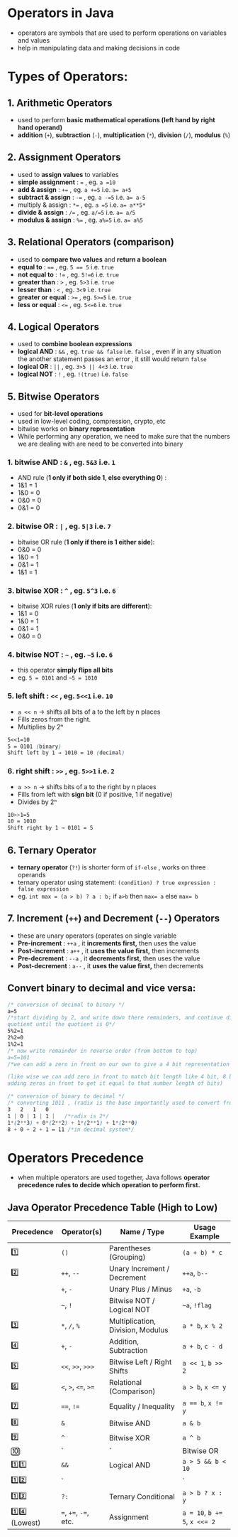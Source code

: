 # Operators in Java

- operators are symbols that are used to perform operations on variables and values
- help in manipulating data and making decisions in code

# Types of Operators:

## 1. Arithmetic Operators

- used to perform **basic mathematical operations (left hand by right hand operand)**
- **addition** (`+`), **subtraction** (`-`), **multiplication** (`*`), **division** (`/`), **modulus** (`%`)

## 2. Assignment Operators

- used to **assign values** to variables
- **simple assignment** : `=` , eg. `a =10`
- **add & assign** : `+=` , eg. `a +=5`  i.e.  `a= a+5`
- **subtract & assign** : `-=` , eg. `a -=5`  i.e.  `a= a-5`
- multiply & assign : `*=`  , eg. `a =5`  i.e. `a= a**5*`
- **divide & assign** : `/=` , eg. `a/=5`  i.e.  `a= a/5`
- **modulus & assign** : `%=` , eg. `a%=5`  i.e.  `a= a%5`

## 3. Relational Operators (comparison)

- used to **compare two values** and **return a boolean**
- **equal to** : `==` , eg. `5 == 5` i.e. `true`
- **not equal to** : `!=` , eg. `5!=6` i.e. `true`
- **greater than** : `>` , eg. `5>3`  i.e. `true`
- **lesser than** : `<` ,  eg. `3<9`  i.e. `true`
- **greater or equal** : `>=` , eg. `5>=5` i.e. `true`
- **less or equal** : `<=` , eg. `5<=6` i.e. `true`

## 4. Logical Operators

- used to **combine boolean expressions**
- **logical AND** : `&&`  , eg. `true && false`  i.e. `false` , even if in any situation the another statement passes an error , it still would return `false`
- **logical OR** : `||` , eg. `3>5 || 4<3`  i.e. `true`
- **logical NOT** : `!`  , eg. `!(true)`  i.e. `false`

## 5. Bitwise Operators

- used for **bit-level operations**
- used in low-level coding, compression, crypto, etc
- bitwise works on **binary representation**
- While performing any operation, we need to make sure that the numbers we are dealing with are need to be converted into binary

### **1. bitwise AND** : `&` , eg. `5&3` i.e. `1`

- AND rule (**1 only if both side 1, else everything 0**) :
- 1&1 = 1
- 1&0 = 0
- 0&0 = 0
- 0&1 = 0

### **2. bitwise OR** : `|` , eg. `5|3` i.e. `7`

- bitwise OR rule (**1 only if there is 1 either side**):
- 0&0 = 0
- 1&0 = 1
- 0&1 = 1
- 1&1 = 1

### **3. bitwise XOR** : `^` , eg. `5^3` i.e. `6`

- bitwise XOR rules (**1 only if bits are different**):
- 1&1 = 0
- 1&0 = 1
- 0&1 = 1
- 0&0 = 0

### **4. bitwise NOT** : `~` , eg. `~5` i.e. `6`

- this operator **simply flips all bits**
- eg. `5 = 0101`  and `~5 = 1010`

### **5. left shift** : `<<` , eg.  `5<<1` i.e. `10`

- `a << n` → shifts all bits of a to the left by n places
- Fills zeros from the right.
- Multiplies by 2ⁿ

```css
5<<1=10
5 = 0101 (binary)
Shift left by 1 → 1010 = 10 (decimal)
```

### 6. right shift : `>>` , eg. `5>>1` i.e. `2`

- `a >> n` → shifts bits of a to the right by n places
- Fills from left with **sign bit** (0 if positive, 1 if negative)
- Divides by 2ⁿ

```css
10>>1=5
10 = 1010
Shift right by 1 → 0101 = 5
```

## 6. Ternary Operator

- **ternary operator** (`?!`)  is shorter form of `if-else` , works on three operands
- ternary operator using statement: `(condition) ? true expression : false expression`
- eg. `int max = (a > b) ? a : b;`   if  `a>b`  then `max= a`  else  `max= b`

## 7. Increment (`++`) and Decrement (`--`) Operators

- these are unary operators (operates on single variable
- **Pre-increment** : `++a` , it **increments first,** then uses the value
- **Post-increment** : `a++` , it **uses the value first,** then increments
- **Pre-decrement** : `--a` , it **decrements first,** then uses the value
- **Post-decrement** : `a--` , it **uses the value first,** then decrements

## Convert binary to decimal and vice versa:

```css
/* conversion of decimal to binary */
a=5
/*start dividing by 2, and write down there remainders, and continue dividing their
quotient until the quotient is 0*/
5%2=1
2%2=0
1%2=1
/* now write remainder in reverse order (from bottom to top)
a=5=101
/*we can add a zero in front on our own to give a 4 bit representation of number in binary)

(like wise we can add zero in front to match bit length like 4 bit, 8 bit, 32 bit by simply
adding zeros in front to get it equal to that number length of bits)

/* conversion of binary to decimal */
/* converting 1011 , (radix is the base importantly used to convert from one number system)*/
3   2   1   0
1 | 0 | 1 | 1 |   /*radix is 2*/
1*(2**3) + 0*(2**2) + 1*(2**1) + 1*(2**0)
8 + 0 + 2 + 1 = 11 /*in decimal system*/
```

# Operators Precedence

- when multiple operators are used together, Java follows **operator precedence rules to decide which operation to perform first.**

## Java Operator Precedence Table (High to Low)

| **Precedence** | **Operator(s)** | **Name / Type** | **Usage Example** |
| --- | --- | --- | --- |
| 1️⃣ | `()` | Parentheses (Grouping) | `(a + b) * c` |
| 2️⃣ | `++`, `--` | Unary Increment / Decrement | `++a`, `b--` |
|  | `+`, `-` | Unary Plus / Minus | `+a`, `-b` |
|  | `~`, `!` | Bitwise NOT / Logical NOT | `~a`, `!flag` |
| 3️⃣ | `*`, `/`, `%` | Multiplication, Division, Modulus | `a * b`, `x % 2` |
| 4️⃣ | `+`, `-` | Addition, Subtraction | `a + b`, `c - d` |
| 5️⃣ | `<<`, `>>`, `>>>` | Bitwise Left / Right Shifts | `a << 1`, `b >> 2` |
| 6️⃣ | `<`, `>`, `<=`, `>=` | Relational (Comparison) | `a > b`, `x <= y` |
| 7️⃣ | `==`, `!=` | Equality / Inequality | `a == b`, `x != y` |
| 8️⃣ | `&` | Bitwise AND | `a & b` |
| 9️⃣ | `^` | Bitwise XOR | `a ^ b` |
| 🔟 | ` | ` | Bitwise OR |
| 1️⃣1️⃣ | `&&` | Logical AND | `a > 5 && b < 10` |
| 1️⃣2️⃣ | ` |  | ` |
| 1️⃣3️⃣ | `?:` | Ternary Conditional | `a > b ? x : y` |
| 1️⃣4️⃣ (Lowest) | `=`, `+=`, `-=`, etc. | Assignment | `a = 10`, `b += 5`, `x <<= 2` |